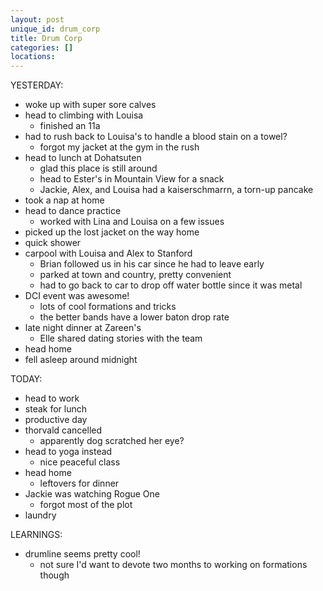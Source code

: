 ```yaml
---
layout: post
unique_id: drum_corp
title: Drum Corp
categories: []
locations: 
---
```


YESTERDAY:
* woke up with super sore calves
* head to climbing with Louisa
  * finished an 11a
* had to rush back to Louisa's to handle a blood stain on a towel?
  * forgot my jacket at the gym in the rush
* head to lunch at Dohatsuten
  * glad this place is still around
  * head to Ester's in Mountain View for a snack
  * Jackie, Alex, and Louisa had a kaiserschmarrn, a torn-up pancake
* took a nap at home
* head to dance practice
  * worked with Lina and Louisa on a few issues
* picked up the lost jacket on the way home
* quick shower
* carpool with Louisa and Alex to Stanford
  * Brian followed us in his car since he had to leave early
  * parked at town and country, pretty convenient
  * had to go back to car to drop off water bottle since it was metal
* DCI event was awesome!
  * lots of cool formations and tricks
  * the better bands have a lower baton drop rate
* late night dinner at Zareen's
  * Elle shared dating stories with the team
* head home
* fell asleep around midnight

TODAY:
* head to work
* steak for lunch
* productive day
* thorvald cancelled
  * apparently dog scratched her eye?
* head to yoga instead
  * nice peaceful class
* head home
  * leftovers for dinner
* Jackie was watching Rogue One
  * forgot most of the plot
* laundry

LEARNINGS:
* drumline seems pretty cool!
  * not sure I'd want to devote two months to working on formations though
